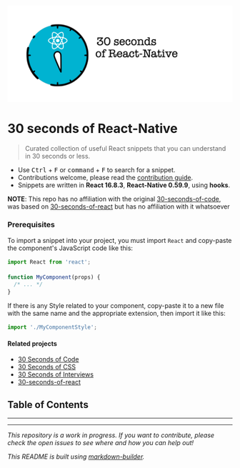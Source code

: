 ![Logo](/logo.png)

# 30 seconds of React-Native

> Curated collection of useful React snippets that you can understand in 30 seconds or less.

- Use <kbd>Ctrl</kbd> + <kbd>F</kbd> or <kbd>command</kbd> + <kbd>F</kbd> to search for a snippet.
- Contributions welcome, please read the [contribution guide](CONTRIBUTING.md).
- Snippets are written in **React 16.8.3**, **React-Native 0.59.9**, using **hooks**.

**NOTE**: This repo has no affiliation with the original [30-seconds-of-code](https://github.com/30-seconds/30-seconds-of-code), was based on [30-seconds-of-react](https://github.com/30-seconds/30-seconds-of-react) but has no affiliation with it whatsoever

### Prerequisites

To import a snippet into your project, you must import `React` and copy-paste the component's JavaScript code like this:

```js
import React from 'react';

function MyComponent(props) {
  /* ... */
}
```

If there is any Style related to your component, copy-paste it to a new file with the same name and the appropriate extension, then import it like this:

```js
import './MyComponentStyle';
```

#### Related projects

- [30 Seconds of Code](https://30secondsofcode.org)
- [30 Seconds of CSS](https://30-seconds.github.io/30-seconds-of-css/)
- [30 Seconds of Interviews](https://30secondsofinterviews.org/)
- [30-seconds-of-react](https://github.com/30-seconds/30-seconds-of-react)

## Table of Contents


---

---

_This repository is a work in progress. If you want to contribute, please check the open issues to see where and how you can help out!_

_This README is built using [markdown-builder](https://github.com/30-seconds/markdown-builder)._

